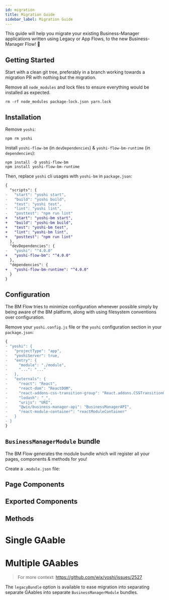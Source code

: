 ```yaml
---
id: migration
title: Migration Guide
sidebar_label: Migration Guide
---
```


This guide will help you migrate your existing Business-Manager applications written using Legacy or App Flows, to the new Business-Manager Flow! 🤝

## Getting Started

Start with a clean git tree, preferably in a branch working towards a migration PR with nothing but the migration.

Remove all `node_modules` and lock files to ensure everything would be installed as expected.

```shell script
rm -rf node_modules package-lock.json yarn.lock
```

## Installation

Remove `yoshi`:

```shell script
npm rm yoshi
```

Install `yoshi-flow-bm` (in `devDependencies`) & `yoshi-flow-bm-runtime` (in `dependencies`):

```shell script
npm install -D yoshi-flow-bm
npm install yoshi-flow-bm-runtime
```

Then, replace `yoshi` cli usages with `yoshi-bm` in `package.json`:

```diff json
{
  "scripts": {
-   "start": "yoshi start",
-   "build": "yoshi build",
-   "test": "yoshi test",
-   "lint": "yoshi lint",
-   "posttest": "npm run lint"
+   "start": "yoshi-bm start",
+   "build": "yoshi-bm build",
+   "test": "yoshi-bm test",
+   "lint": "yoshi-bm lint",
+   "posttest": "npm run lint"
  },
  "devDependencies": {
-   "yoshi": "^4.0.0"
+   "yoshi-flow-bm": "^4.0.0"
  },
  "dependencies": {
+   "yoshi-flow-bm-runtime": "^4.0.0"
  }
}
```

## Configuration

The BM Flow tries to minimize configuration whenever possible simply by being aware of the BM platform, along with using filesystem conventions over configuration.

Remove your `yoshi.config.js` file or the `yoshi` configuration section in your `package.json`:

```diff json
{
- "yoshi": {
-   "projectType": "app",
-   "yoshiServer": true,
-   "entry": {
-     "module": "./module",
-     "...": "..."
-   },
-   "externals": {
-     "react": "React",
-     "react-dom": "ReactDOM",
-     "react-addons-css-transition-group": "React.addons.CSSTransitionGroup",
-     "lodash": "_",
-     "urijs": "URI",
-     "@wix/business-manager-api": "BusinessManagerAPI",
-     "react-module-container": "reactModuleContainer"
-   }
- }
}
```

## `BusinessManagerModule` bundle

The BM Flow generates the module bundle which will register all your pages, components & methods for you!

Create a `.module.json` file:

## Page Components

## Exported Components

## Methods

# Single GAable

# Multiple GAables

> For more context: https://github.com/wix/yoshi/issues/2527

The `legacyBundle` option is available to ease migration into separating separate GAables into separate `BusinessManagerModule` bundles.
